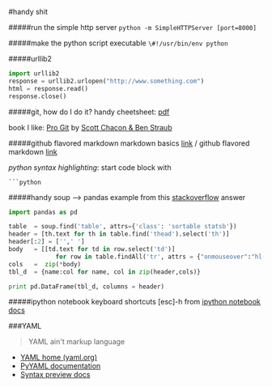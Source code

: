 #handy shit

#####run the simple http server
`python -m SimpleHTTPServer [port=8000]`

#####make the python script executable
`\#!/usr/bin/env python `

#####urllib2
```python
import urllib2
response = urllib2.urlopen("http://www.something.com")
html = response.read()
response.close()
```

#####git, how do I do it?
handy cheetsheet: [pdf](https://training.github.com/kit/downloads/github-git-cheat-sheet.pdf)

book I like: [Pro Git](https://progit.org/) by [Scott Chacon & Ben Straub](http://www.dunno.what)

#####github flavored markdown
markdown basics [link](https://help.github.com/articles/markdown-basics)  /  github flavored markdown [link](https://help.github.com/articles/github-flavored-markdown)

*python syntax highlighting*: start code block with

    ```python


#####handy soup --> pandas example
from this [stackoverflow](http://stackoverflow.com/questions/14487526/turning-beautifulsoup-output-into-matrix) answer
```python
import pandas as pd

table  = soup.find('table', attrs={'class': 'sortable statsb'})
header = [th.text for th in table.find('thead').select('th')]
header[:2] = ['',' ']
body   = [[td.text for td in row.select('td')]
             for row in table.findAll('tr', attrs = {"onmouseover":"hl(this)"})]
cols   =  zip(*body)
tbl_d  = {name:col for name, col in zip(header,cols)}

print pd.DataFrame(tbl_d, columns = header)
```

#####ipython notebook keyboard shortcuts 
     [esc]-h
from [ipython notebook docs](http://ipython.org/ipython-doc/rel-1.1.0/interactive/notebook.html)

###YAML  
>YAML ain't markup language

- [YAML home (yaml.org)](http://yaml.org/)   
- [PyYAML documentation](http://pyyaml.org/wiki/PyYAMLDocumentation) 
- [Syntax preview docs](http://www.yaml.org/spec/1.2/spec.html#Preview)
